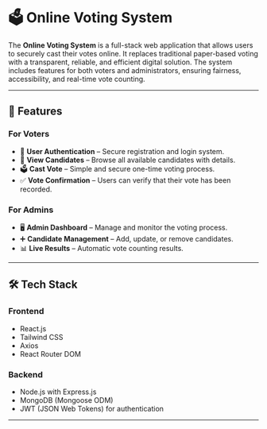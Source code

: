 # 🗳️ Online Voting System

The **Online Voting System** is a full-stack web application that allows users to securely cast their votes online. It replaces traditional paper-based voting with a transparent, reliable, and efficient digital solution. The system includes features for both voters and administrators, ensuring fairness, accessibility, and real-time vote counting.

---

## 🚀 Features

### For Voters
- 🔐 **User Authentication** – Secure registration and login system.
- 📝 **View Candidates** – Browse all available candidates with details.
- 🗳️ **Cast Vote** – Simple and secure one-time voting process.
- ✅ **Vote Confirmation** – Users can verify that their vote has been recorded.

### For Admins
- 🖥️ **Admin Dashboard** – Manage and monitor the voting process.
- ➕ **Candidate Management** – Add, update, or remove candidates.
- 📊 **Live Results** – Automatic vote counting results.

---

## 🛠️ Tech Stack

### Frontend
- React.js  
- Tailwind CSS  
- Axios  
- React Router DOM  

### Backend
- Node.js with Express.js  
- MongoDB (Mongoose ODM)  
- JWT (JSON Web Tokens) for authentication  

---

